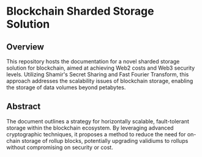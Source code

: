 # Blockchain Sharded Storage Solution

## Overview

This repository hosts the documentation for a novel sharded storage solution for blockchain, aimed at achieving Web2 costs and Web3 security levels. Utilizing Shamir's Secret Sharing and Fast Fourier Transform, this approach addresses the scalability issues of blockchain storage, enabling the storage of data volumes beyond petabytes.

## Abstract

The document outlines a strategy for horizontally scalable, fault-tolerant storage within the blockchain ecosystem. By leveraging advanced cryptographic techniques, it proposes a method to reduce the need for on-chain storage of rollup blocks, potentially upgrading validiums to rollups without compromising on security or cost.
